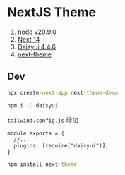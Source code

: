 # NextJS Theme

1. node v20.9.0
2. [Next 14](https://nextjs.org/docs)
3. [Daisyui 4.4.6](https://daisyui.com/)
4. [next-theme](https://github.com/pacocoursey/next-themes)

## Dev

```cmd
npx create-next-app next-theme-demo
```

```cmd
npm i -D daisyui
```

`tailwind.config.js` 增加

```tsx
module.exports = {
  //...
  plugins: [require("daisyui")],
}
```

```cmd
npm install next-theme
```